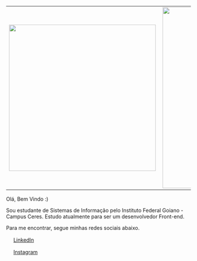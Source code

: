 <center>
<table>
    <tr>
        <td><img width="400px" align="left" src="https://github-readme-stats.vercel.app/api/top-langs/?username=JClaudioo&hide=html&layout=compact&theme=gruvbox" /></td>
        <td><img width="495px" align="left" src="https://github-readme-stats.vercel.app/api?username=JClaudioo&theme=gruvbox"/></td>
    </tr>   
</table>
</center> 

Olá, Bem Vindo :)

Sou estudante de Sistemas de Informação pelo Instituto Federal Goiano - Campus Ceres. Estudo atualmente para ser um desenvolvedor Front-end. 

Para me encontrar, segue minhas redes sociais abaixo. 

<a href="https://www.linkedin.com/in/jclaudioo/"><img src="https://github.com/JClaudio/JClaudio/linkedin.png" width="16"></img></a> [LinkedIn](https://www.linkedin.com/in/jclaudioo)  

<a href="https://www.instagram.com/j_claudio/"><img src="https://github.com/JClaudio/JClaudio/instagram.png" width="16"></img></a> [Instagram](https://www.instagram.com/j_claudio/) 


